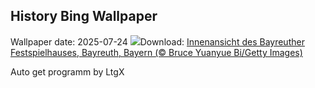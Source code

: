 ## History Bing Wallpaper
Wallpaper date: 2025-07-24
![](https://www.bing.com/th?id=OHR.BayreuthTheatre_DE-DE1209418300_UHD.jpg&w=1000)Download: [Innenansicht des Bayreuther Festspielhauses, Bayreuth, Bayern (© Bruce Yuanyue Bi/Getty Images)](https://www.bing.com/th?id=OHR.BayreuthTheatre_DE-DE1209418300_UHD.jpg)

Auto get programm by LtgX
